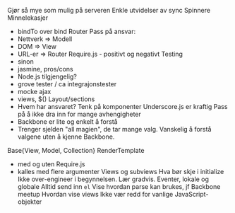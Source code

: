 Gjør så mye som mulig på serveren
Enkle utvidelser av sync
Spinnere
Minnelekasjer
- bindTo over bind
Router
Pass på ansvar:
- Nettverk => Modell
- DOM => View
- URL-er => Router
Require.js - positivt og negativt
Testing
- sinon
- jasmine, pros/cons
- Node.js tilgjengelig?
- grove tester / ca integrajonstester
- mocke ajax
- views, $(<mock html>)
Layout/sections
- Hvem har ansvaret?
Tenk på komponenter
Underscore.js er kraftig
Pass på å ikke dra inn for mange avhengigheter
- Backbone er lite og enkelt å forstå
- Trenger sjelden "all magien", de tar mange valg. Vanskelig å forstå valgene uten å kjenne Backbone.


Base{View, Model, Collection}
RenderTemplate
- med og uten Require.js
- kalles med flere argumenter
Views og subviews
Hva bør skje i initialize
Ikke over-engineer i begynnelsen. Lær gradvis.
Eventer, lokale og globale
Alltid send inn `el`
Vise hvordan parse kan brukes, jf Backbone meetup
Hvordan vise views
Ikke vær redd for vanlige JavaScript-objekter
